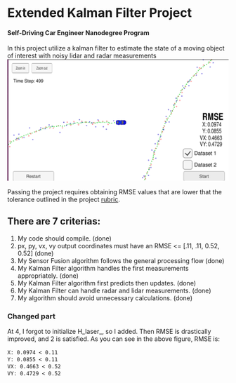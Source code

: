 [//]: # (Image References)

[image1]: ./img/test2.png "test_near"
[image2]: ./img/test.png "test_far"
[image3]: ./img/result.png "2nd submission"

# Extended Kalman Filter Project
#### Self-Driving Car Engineer Nanodegree Program

In this project utilize a kalman filter to estimate the state of a moving object of interest with noisy lidar and radar measurements
![alt text][image3]

Passing the project requires obtaining RMSE values that are lower that the tolerance outlined in the project [rubric](https://review.udacity.com/#!/rubrics/748/view).

There are 7 criterias:
---

1. My code should compile. (done)
2. px, py, vx, vy output coordinates must have an RMSE <= [.11, .11, 0.52, 0.52] (done)
3. My Sensor Fusion algorithm follows the general processing flow (done)
4. My Kalman Filter algorithm handles the first measurements appropriately. (done)
5. My Kalman Filter algorithm first predicts then updates. (done)
6. My Kalman Filter can handle radar and lidar measurements. (done)
7. My algorithm should avoid unnecessary calculations. (done)

### Changed part
At 4, I forgot to initialize H_laser_, so I added. Then RMSE is drastically improved, and 2 is satisfied. As you can see in the above figure, RMSE is:
```
X: 0.0974 < 0.11
Y: 0.0855 < 0.11
VX: 0.4663 < 0.52
VY: 0.4729 < 0.52
```

